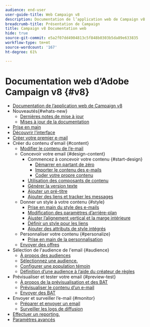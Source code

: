 ```yaml
---
audience: end-user
user-guide-title: Web Campaign v8
description: Documentation de l’application web de Campaign v8
breadcrumb-title: Présentation de Campaign
title: Campaign v8 Documentation web
hide: true
source-git-commit: e5a2f07dd4904813c5f848b0303b5da89e633835
workflow-type: tm+mt
source-wordcount: '167'
ht-degree: 61%

---
```



# Documentation web d’Adobe Campaign v8 {#v8}

+ [Documentation de l’application web de Campaign v8](campaign-web-home.md)
+ Nouveautés{#whats-new}
   + [Dernières notes de mise à jour](rn/release-notes.md)
   + [Mises à jour de la documentation](rn/documentation-updates.md)
+ [Prise en main](get-started/get-started.md)
+ [Découvrir l’interface](get-started/user-interface.md)
+ [Créer votre premier e-mail](email/create-email.md)
+ Créer du contenu d&#39;email {#content}
   + [Modifier le contenu de l’e-mail](content/edit-content.md)
   + Concevoir votre email {#design-content}
      + Commencez à concevoir votre contenu {#start-design}
         + [Démarrer en partant de zéro ](content/create-email-content.md)
         + [Importer le contenu des e-mails](content/existing-content.md)
         + [Coder votre propre contenu](content/code-content.md)
      + [Utilisation des composants de contenu](content/content-components.md)
      + [Générer la version texte](content/text-version-email.md)
      + [Ajouter un pré-titre](content/preheader.md)
      + [Ajouter des liens et tracker les messages](content/message-tracking.md)
   + Donner un style à votre contenu {#style}
      + [Prise en main du style des e-mails](content/get-started-email-style.md)
      + [Modification des paramètres d’arrière-plan](content/backgrounds.md)
      + [Ajuster l’alignement vertical et la marge intérieure](content/alignment-and-padding.md)
      + [Définir un style pour les liens](content/styling-links.md)
      + [Ajouter des attributs de style intégrés](content/inline-styling.md)
   + Personnaliser votre contenu {#personalize}
      + [Prise en main de la personnalisation](personalization/personalize.md)
   + [Envoyer des offres](content/offers.md)
+ Sélection de l&#39;audience de l&#39;email {#audience}
   + [À propos des audiences](audience/about-audiences.md)
   + [Sélectionnez une audience.](audience/add-audience.md)
   + [Configurer une population témoin](audience/control-group.md)
   + [Définition d’une audience à l’aide du créateur de règles](audience/segment-builder.md)
+ Prévisualiser et tester votre email {#preview-test}
   + [À propos de la prévisualisation et des BAT](preview-test/preview-test.md)
   + [Prévisualiser le contenu d’un e-mail](preview-test/preview-content.md)
   + [Envoyer des BAT](preview-test/proofs.md)
+ Envoyer et surveiller l’e-mail {#monitor}
   + [Préparer et envoyer un email](monitor/prepare-send.md)
   + [Surveiller les logs de diffusion](monitor/delivery-logs.md)
+ [Effectuer un reporting.](reporting/reports.md)
+ [Paramètres avancés](advanced-settings/delivery-settings.md)